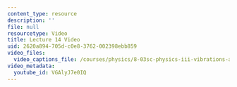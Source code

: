 ```yaml
---
content_type: resource
description: ''
file: null
resourcetype: Video
title: Lecture 14 Video
uid: 2620a894-705d-c0e8-3762-002398ebb859
video_files:
  video_captions_file: /courses/physics/8-03sc-physics-iii-vibrations-and-waves-fall-2016/part-ii-electromagnetic-waves/lecture-14/lecture-14-video/VGAlyJ7e0IQ.vtt
video_metadata:
  youtube_id: VGAlyJ7e0IQ
---
```

